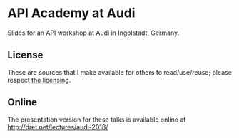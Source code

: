# API Academy at Audi

Slides for an API workshop at Audi in Ingolstadt, Germany.


## License

These are sources that I make available for others to read/use/reuse; please respect [the licensing](../LICENSE).


## Online

The presentation version for these talks is available online at http://dret.net/lectures/audi-2018/
